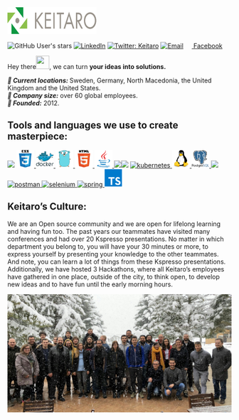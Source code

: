 <img src="images/keitaro.png" width="200" height="60">

![GitHub User's stars](https://img.shields.io/github/stars/keitaroinc?affiliations=COLLABORATOR&label=GitHub%20Stars&logo=GitHub&style=social)
<a href="https://www.linkedin.com/company/keitaro"><img src="https://img.shields.io/badge/LinkedIn--_.svg?style=social&logo=linkedin" alt="LinkedIn"></a>
[![Twitter: Keitaro](https://img.shields.io/twitter/follow/KeitaroInc?style=social)](https://twitter.com/keitaroinc)
<a href="mailto:info@keitaro.com"><img alt="Email" src="https://img.shields.io/badge/Email-info@keitaro.com-blue?style=flat-square&logo=gmail"></a>
<a href = "https://www.facebook.com/KeitaroInc/"> <img src = "https://cdn1.iconfinder.com/data/icons/logotypes/32/square-facebook-256.png" height= 15px width = 15px> Facebook </a>

Hey there<img src="https://raw.githubusercontent.com/MartinHeinz/MartinHeinz/master/wave.gif" width="30" height="30">, we can turn **your ideas into solutions.**

**<i>📍 Current locations: </i>** Sweden, Germany, North Macedonia, the United Kingdom and the United States. </br>
**<i>👥 Company size:</i>** over 60 global employees. </br>
**<i>🏢 Founded:</i>** 2012. </br>

## Tools and languages we use to create masterpiece:
<p align="left"><img src="https://media.giphy.com/media/kH1DBkPNyZPOk0BxrM/giphy.gif" width="100"> <a href="https://www.w3schools.com/css/" target="_blank"> <img src="https://raw.githubusercontent.com/devicons/devicon/master/icons/css3/css3-original-wordmark.svg" alt="css3" width="40" height="40"/> </a> <a href="https://www.docker.com/" target="_blank"> <img src="https://raw.githubusercontent.com/devicons/devicon/master/icons/docker/docker-original-wordmark.svg" alt="docker" width="40" height="40"/> </a> <a href="https://golang.org" target="_blank"> <img src="https://raw.githubusercontent.com/devicons/devicon/master/icons/go/go-original.svg" alt="go" width="40" height="40"/> </a> <a href="https://www.w3.org/html/" target="_blank"> <img src="https://raw.githubusercontent.com/devicons/devicon/master/icons/html5/html5-original-wordmark.svg" alt="html5" width="40" height="40"/> </a> <a href="https://www.java.com" target="_blank"> <img src="https://raw.githubusercontent.com/devicons/devicon/master/icons/java/java-original.svg" alt="java" width="40" height="40"/> </a> 
  <img src="https://media3.giphy.com/media/ln7z2eWriiQAllfVcn/200w.webp" width="50"><img src="https://i.giphy.com/media/LMt9638dO8dftAjtco/200.webp"   width="50">
  <a href="https://kubernetes.io" target="_blank"> <img src="https://www.vectorlogo.zone/logos/kubernetes/kubernetes-icon.svg" alt="kubernetes" width="40" height="40"/> </a> <a href="https://www.linux.org/" target="_blank"> <img src="https://raw.githubusercontent.com/devicons/devicon/master/icons/linux/linux-original.svg" alt="linux" width="40" height="40"/> </a> <a href="https://www.postgresql.org" target="_blank"> <img src="https://raw.githubusercontent.com/devicons/devicon/master/icons/postgresql/postgresql-original-wordmark.svg" alt="postgresql" width="40" height="40"/> </a> 
  <img src="https://i.giphy.com/media/eNAsjO55tPbgaor7ma/200w.webp" width="50"><a href="https://postman.com" target="_blank"> <img src="https://www.vectorlogo.zone/logos/getpostman/getpostman-icon.svg" alt="postman" width="40" height="40"/> </a> <a href="https://www.selenium.dev" target="_blank"> <img src="https://raw.githubusercontent.com/detain/svg-logos/780f25886640cef088af994181646db2f6b1a3f8/svg/selenium-logo.svg" alt="selenium" width="40" height="40"/> </a> <a href="https://spring.io/" target="_blank"> <img src="https://www.vectorlogo.zone/logos/springio/springio-icon.svg" alt="spring" width="40" height="40"/> </a> <a href="https://www.typescriptlang.org/" target="_blank"> <img src="https://raw.githubusercontent.com/devicons/devicon/master/icons/typescript/typescript-original.svg" alt="typescript" width="40" height="40"/> </a>
  
  </p>

## Keitaro’s Culture:
We are an Open source community and we are open for lifelong learning and having fun too. The past years our teammates have visited many conferences and had over 20 Kspresso presentations. No matter in which department you belong to, you will have your 30 minutes or more, to express yourself by presenting your knowledge to the other teammates. And note, you can learn a lot of things from these Kspresso presentations. Additionally, we have hosted 3 Hackathons, where all Keitaro’s employees have gathered in one place, outside of the city, to think open, to develop new ideas and to have fun until the early morning hours.

<img src="/images/our-team.png">










